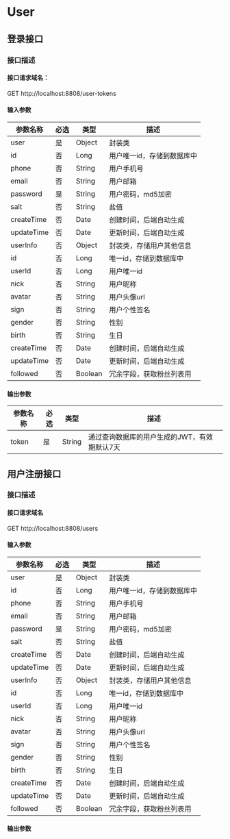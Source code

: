 # User

## 登录接口

### 接口描述

#### 接口请求域名：

GET http://localhost:8808/user-tokens

#### 输入参数

| 参数名称   | 必选 | 类型    | 描述                       |
| ---------- | ---- | ------- | -------------------------- |
| user       | 是   | Object  | 封装类                     |
| id         | 否   | Long    | 用户唯一id，存储到数据库中 |
| phone      | 否   | String  | 用户手机号                 |
| email      | 否   | String  | 用户邮箱                   |
| password   | 是   | String  | 用户密码，md5加密          |
| salt       | 否   | String  | 盐值                       |
| createTime | 否   | Date    | 创建时间，后端自动生成     |
| updateTime | 否   | Date    | 更新时间，后端自动生成     |
| userInfo   | 否   | Object  | 封装类，存储用户其他信息   |
| id         | 否   | Long    | 唯一id，存储到数据库中     |
| userId     | 否   | Long    | 用户唯一id                 |
| nick       | 否   | String  | 用户昵称                   |
| avatar     | 否   | String  | 用户头像url                |
| sign       | 否   | String  | 用户个性签名               |
| gender     | 否   | String  | 性别                       |
| birth      | 否   | String  | 生日                       |
| createTime | 否   | Date    | 创建时间，后端自动生成     |
| updateTime | 否   | Date    | 更新时间，后端自动生成     |
| followed   | 否   | Boolean | 冗余字段，获取粉丝列表用   |

#### 输出参数

| 参数名称 | 必选 | 类型   | 描述                                         |
| -------- | ---- | ------ | -------------------------------------------- |
| token    | 是   | String | 通过查询数据库的用户生成的JWT，有效期默认7天 |

## 用户注册接口

### 接口描述

#### 接口请求域名

GET http://localhost:8808/users

#### 输入参数

| 参数名称   | 必选 | 类型    | 描述                       |
| ---------- | ---- | ------- | -------------------------- |
| user       | 是   | Object  | 封装类                     |
| id         | 否   | Long    | 用户唯一id，存储到数据库中 |
| phone      | 否   | String  | 用户手机号                 |
| email      | 否   | String  | 用户邮箱                   |
| password   | 是   | String  | 用户密码，md5加密          |
| salt       | 否   | String  | 盐值                       |
| createTime | 否   | Date    | 创建时间，后端自动生成     |
| updateTime | 否   | Date    | 更新时间，后端自动生成     |
| userInfo   | 否   | Object  | 封装类，存储用户其他信息   |
| id         | 否   | Long    | 唯一id，存储到数据库中     |
| userId     | 否   | Long    | 用户唯一id                 |
| nick       | 否   | String  | 用户昵称                   |
| avatar     | 否   | String  | 用户头像url                |
| sign       | 否   | String  | 用户个性签名               |
| gender     | 否   | String  | 性别                       |
| birth      | 否   | String  | 生日                       |
| createTime | 否   | Date    | 创建时间，后端自动生成     |
| updateTime | 否   | Date    | 更新时间，后端自动生成     |
| followed   | 否   | Boolean | 冗余字段，获取粉丝列表用   |

#### 输出参数